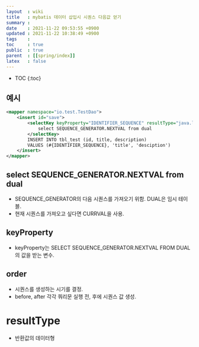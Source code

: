 ```yaml
---
layout  : wiki
title   : mybatis 데이터 삽입시 시퀀스 다음값 얻기
summary : 
date    : 2021-11-22 09:53:55 +0900
updated : 2021-11-22 10:38:49 +0900
tags    : 
toc     : true
public  : true
parent  : [[spring/index]]
latex   : false
---
```

* TOC
{:toc}

## 예시
```xml
<mapper namespace="io.test.TestDao">
    <insert id="save">
        <selectKey keyProperty="IDENTIFIER_SEQUENCE" resultType="java.lang.Integer" order="BEFORE">
            select SEQUENCE_GENERATOR.NEXTVAL from dual
        </selectKey>
        INSERT INTO tbl_test (id, title, description)
        VALUES (#{IDENTIFIER_SEQUENCE}, 'title', 'desciption')
    </insert>
</mapper>
```

## select SEQUENCE_GENERATOR.NEXTVAL from dual
- SEQUENCE_GENERATOR의 다음 시퀀스를 가져오기 위함. DUAL은 임시 테이블.
- 현재 시퀀스를 가져오고 싶다면 CURRVAL을 사용.

## keyProperty
- keyProperty는 SELECT SEQUENCE_GENERATOR.NEXTVAL FROM DUAL의 값을 받는 변수. 
 
## order
- 시퀀스를 생성하는 시기를 결정.
- before, after 각각 쿼리문 실행 전, 후에 시퀀스 값 생성.

# resultType
- 반환값의 데이터형

